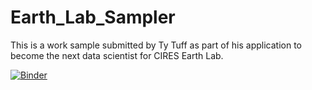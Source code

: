 # Earth_Lab_Sampler
 This is a work sample submitted by Ty Tuff as part of his application to become the next data scientist for CIRES Earth Lab.

[![Binder](https://mybinder.org/badge_logo.svg)]( https://mybinder.org/v2/gh/ttuff/Earth_Lab_Sampler/r/main?urlpath=rstudio )
